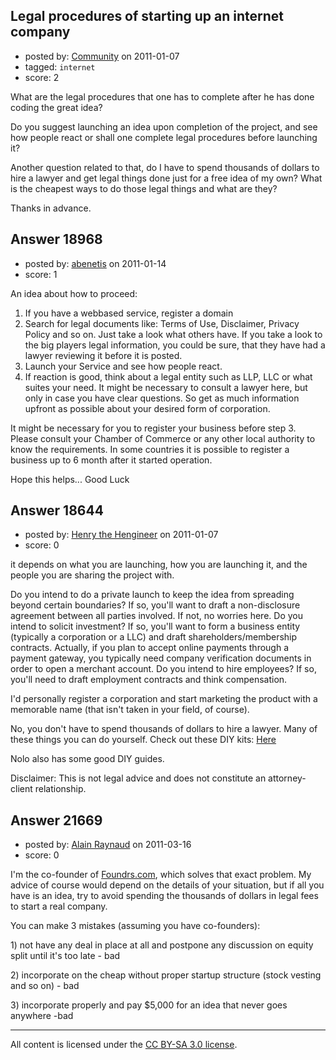 ## Legal procedures of starting up an internet company

- posted by: [Community](https://stackexchange.com/users/-1/-1-community) on 2011-01-07
- tagged: `internet`
- score: 2

What are the legal procedures that one has to complete after he has done coding the great idea?

Do you suggest launching an idea upon completion of the project, and see how people react or shall one complete legal procedures before launching it?

Another question related to that, do I have to spend thousands of dollars to hire a lawyer and get legal things done just for a free idea of my own? What is the cheapest ways to do those legal things and what are they?

Thanks in advance.


## Answer 18968

- posted by: [abenetis](https://stackexchange.com/users/-1/3397-abenetis) on 2011-01-14
- score: 1

An idea about how to proceed:

1. If you have a webbased service, register a domain
2. Search for legal documents like: Terms of Use, Disclaimer, Privacy Policy and so on. Just take a look what others have. If you take a look to the big players legal information, you could be sure, that they have had a lawyer reviewing it before it is posted.
3. Launch your Service and see how people react.
4. If reaction is good, think about a legal entity such as LLP, LLC or what suites your need. It might be necessary to consult a lawyer here, but only in case you have clear questions. So get as much information upfront as possible about your desired form of corporation.

It might be necessary for you to register your business before step 3. Please consult your Chamber of Commerce or any other local authority to know the requirements. In some countries it is possible to register a business up to 6 month after it started operation.

Hope this helps... Good Luck


## Answer 18644

- posted by: [Henry the Hengineer](https://stackexchange.com/users/-1/1692-henry-the-hengineer) on 2011-01-07
- score: 0

<p>it depends on what you are launching, how you are launching it, and the people you are sharing the project with.</p>

<p>Do you intend to do a private launch to keep the idea from spreading beyond certain boundaries? If so, you'll want to draft a non-disclosure agreement between all parties involved. If not, no worries here.
Do you intend to solicit investment? If so, you'll want to form a business entity (typically a corporation or a LLC) and draft shareholders/membership contracts. Actually, if you plan to accept online payments through a payment gateway, you typically need company verification documents in order to open a merchant account.
Do you intend to hire employees? If so, you'll need to draft employment contracts and think compensation.</p>

<p>I'd personally register a corporation and start marketing the product with a memorable name (that isn't taken in your field, of course).</p>

<p>No, you don't have to spend thousands of dollars to hire a lawyer. Many of these things you can do yourself. Check out these DIY kits: <a href="http://seravia.com/howtos/search" rel="nofollow">Here</a></p>

<p>Nolo also has some good DIY guides.</p>

<p>Disclaimer: This is not legal advice and does not constitute an attorney-client relationship.</p>



## Answer 21669

- posted by: [Alain Raynaud](https://stackexchange.com/users/-1/502-alain-raynaud) on 2011-03-16
- score: 0

<p>I'm the co-founder of <a href="http://foundrs.com" rel="nofollow">Foundrs.com</a>, which solves that exact problem. My advice of course would depend on the details of your situation, but if all you have is an idea, try to avoid spending the thousands of dollars in legal fees to start a real company.</p>

<p>You can make 3 mistakes (assuming you have co-founders):</p>

<p>1) not have any deal in place at all and postpone any discussion on equity split until it's too late - bad</p>

<p>2) incorporate on the cheap without proper startup structure (stock vesting and so on) - bad</p>

<p>3) incorporate properly and pay $5,000 for an idea that never goes anywhere -bad</p>




---

All content is licensed under the [CC BY-SA 3.0 license](https://creativecommons.org/licenses/by-sa/3.0/).
